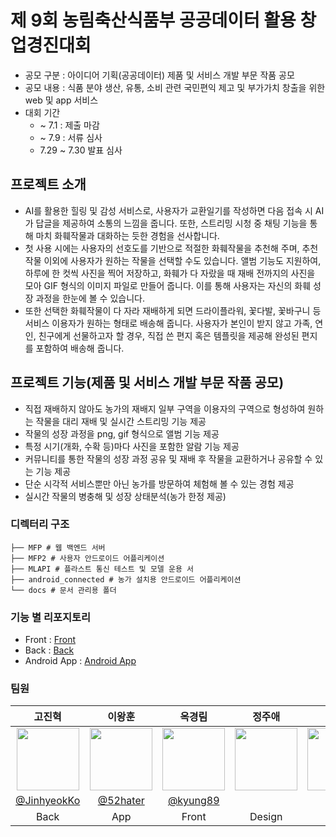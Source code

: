 # 제 9회 농림축산식품부 공공데이터 활용 창업경진대회
* 공모 구분 : 아이디어 기획(공공데이터) 제품 및 서비스 개발 부문 작품 공모
* 공모 내용 : 식품 분야 생산, 유통, 소비 관련 국민편익 제고 및 부가가치 창출을 위한 web 및 app 서비스
* 대회 기간
    * ~ 7.1 : 제출 마감
    * ~ 7.9 : 서류 심사
    * 7.29 ~ 7.30 발표 심사

## 프로젝트 소개
* AI를 활용한 힐링 및 감성 서비스로, 사용자가 교환일기를 작성하면 다음 접속 시 AI가 답글을 제공하여 소통의 느낌을 줍니다. 또한, 스트리밍 시청 중 채팅 기능을 통해 마치 화훼작물과 대화하는 듯한 경험을 선사합니다.
* 첫 사용 시에는 사용자의 선호도를 기반으로 적절한 화훼작물을 추천해 주며, 추천 작물 이외에 사용자가 원하는 작물을 선택할 수도 있습니다. 앨범 기능도 지원하여, 하루에 한 컷씩 사진을 찍어 저장하고, 화훼가 다 자랐을 때 재배 전까지의 사진을 모아 GIF 형식의 이미지 파일로 만들어 줍니다. 이를 통해 사용자는 자신의 화훼 성장 과정을 한눈에 볼 수 있습니다.
* 또한 선택한 화훼작물이 다 자라 재배하게 되면 드라이플라워, 꽃다발, 꽃바구니 등 서비스 이용자가 원하는 형태로 배송해 줍니다. 사용자가 본인이 받지 않고 가족, 연인, 친구에게 선물하고자 할 경우, 직접 쓴 편지 혹은 템플릿을 제공해 완성된 편지를 포함하여 배송해 줍니다.

## 프로젝트 기능(제품 및 서비스 개발 부문 작품 공모)
* 직접 재배하지 않아도 농가의 재배지 일부 구역을 이용자의 구역으로 형성하여 원하는 작물을 대리 재배 및 실시간 스트리밍 기능 제공
* 작물의 성장 과정을 png, gif 형식으로 앨범 기능 제공
* 특정 시기(개화, 수확 등)마다 사진을 포함한 알람 기능 제공
* 커뮤니티를 통한 작물의 성장 과정 공유 및 재배 후 작물을 교환하거나 공유할 수 있는 기능 제공
* 단순 시각적 서비스뿐만 아닌 농가를 방문하여 체험해 볼 수 있는 경험 제공
* 실시간 작물의 병충해 및 성장 상태분석(농가 한정 제공)

### 디렉터리 구조
```
├── MFP # 웹 백엔드 서버
├── MFP2 # 사용자 안드로이드 어플리케이션
├── MLAPI # 플라스트 통신 테스트 및 모델 운용 서
├── android_connected # 농가 설치용 안드로이드 어플리케이션
└── docs # 문서 관리용 폴더
```

### 기능 별 리포지토리
* Front : [Front](https://github.com/kyung89/frontened_proto_kyung)
* Back : [Back](https://github.com/JinhyeokKo/Project_Farm/tree/master/MFP)
* Android App : [Android App](https://github.com/JinhyeokKo/Project_Farm/tree/master/MFP2)

### 팀원

|                                             고진혁                                            |                                             이왕훈                                            |                                        옥경림                                              | 정주애 | 최인규 |
|:--------------------------------------------------------------------------------------------:|:--------------------------------------------------------------------------------------------:|:-------------------------------------------------------------------------------------------:|:--:|:--:|
| <img src="https://avatars.githubusercontent.com/u/160887371?v=4" width="100" height="100" /> | <img src="https://avatars.githubusercontent.com/u/160670466?v=4" width="100" height="100" /> | <img src="https://avatars.githubusercontent.com/u/37587498?v=4" width="100" height="100" /> | <img src="https://cdn.simpleicons.org/github/7d7d7d" width="100" height="100" /> | <img src="https://cdn.simpleicons.org/github/7d7d7d" width="100" height="100" /> |
|                         [@JinhyeokKo](https://github.com/JinhyeokKo)                         |                            [@52hater](https://github.com/52hater)                            |                           [@kyung89](https://github.com/kyung89)                           |||
|                                               Back                                            |                                              App                                              |                                           Front                                           | Design | ML |      
